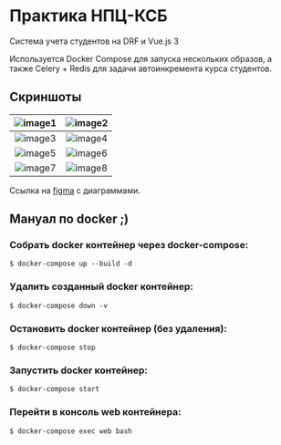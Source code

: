 # Практика НПЦ-КСБ

Система учета студентов на DRF и Vue.js 3

Используется Docker Compose для запуска нескольких образов, а также Celery + Redis для задачи автоинкремента курса студентов.

## Скриншоты

| ![image1](https://github.com/user-attachments/assets/6dd81260-7eea-4cb3-b27d-a751cccb52aa "Страница авторизации") | ![image2](https://github.com/user-attachments/assets/e350aa7c-25eb-4347-8c25-c7c0d4320da9 "Раздел студентов (в виде карточек)") |
|:---:|:---:|
| ![image3](https://github.com/user-attachments/assets/a8d1e11e-9325-452e-a3ea-9265a6a94deb "Раздел наставников (в виде карточек)") | ![image4](https://github.com/user-attachments/assets/fe25ca51-30b9-4561-8591-55c7e608e884 "Просмотр анкеты") |
| ![image5](https://github.com/user-attachments/assets/f503fb4f-25ff-40b1-828d-9095c47d84b2 "Изменение анкеты") | ![image6](https://github.com/user-attachments/assets/d4655329-4278-49c9-8a58-05f6bdddce53 "Раздел стажировок и практик") |
| ![image7](https://github.com/user-attachments/assets/2a697b1d-2b53-41df-94df-05dc7995fc74 "Раздел работы с применением фильтрации и поиска") | ![image8](https://github.com/user-attachments/assets/eeacf330-f20a-4d1b-93ed-4e6dc0da60bf "Автоинкремент курса (выполнение в celery worker)") |

Ссылка на [figma](https://www.figma.com/design/Eo3Rwg6qCkBNRMTOOFX3Pa/Practice?node-id=0-1&t=ZH0QG2kp30Qajf8F-1) с диаграммами.

## Мануал по docker ;)

### Собрать docker контейнер через docker-compose:
```console
$ docker-compose up --build -d
```

### Удалить созданный docker контейнер:
```console
$ docker-compose down -v
```

### Остановить docker контейнер (без удаления):
```console
$ docker-compose stop
```

### Запустить docker контейнер:
```console
$ docker-compose start
```

### Перейти в консоль web контейнера:
```console
$ docker-compose exec web bash
```
